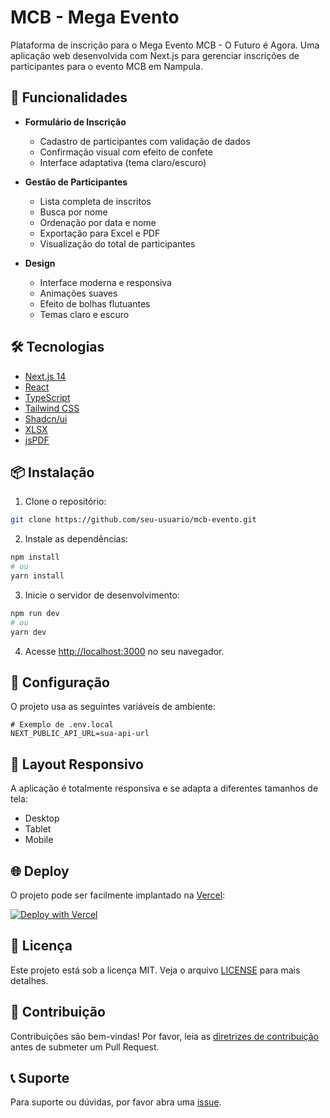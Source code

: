 # MCB - Mega Evento

Plataforma de inscrição para o Mega Evento MCB - O Futuro é Agora. Uma aplicação web desenvolvida com Next.js para gerenciar inscrições de participantes para o evento MCB em Nampula.

## 🚀 Funcionalidades

- **Formulário de Inscrição**

  - Cadastro de participantes com validação de dados
  - Confirmação visual com efeito de confete
  - Interface adaptativa (tema claro/escuro)

- **Gestão de Participantes**

  - Lista completa de inscritos
  - Busca por nome
  - Ordenação por data e nome
  - Exportação para Excel e PDF
  - Visualização do total de participantes

- **Design**
  - Interface moderna e responsiva
  - Animações suaves
  - Efeito de bolhas flutuantes
  - Temas claro e escuro

## 🛠️ Tecnologias

- [Next.js 14](https://nextjs.org/)
- [React](https://reactjs.org/)
- [TypeScript](https://www.typescriptlang.org/)
- [Tailwind CSS](https://tailwindcss.com/)
- [Shadcn/ui](https://ui.shadcn.com/)
- [XLSX](https://www.npmjs.com/package/xlsx)
- [jsPDF](https://www.npmjs.com/package/jspdf)

## 📦 Instalação

1. Clone o repositório:

```bash
git clone https://github.com/seu-usuario/mcb-evento.git
```

2. Instale as dependências:

```bash
npm install
# ou
yarn install
```

3. Inicie o servidor de desenvolvimento:

```bash
npm run dev
# ou
yarn dev
```

4. Acesse [http://localhost:3000](http://localhost:3000) no seu navegador.

## 🔧 Configuração

O projeto usa as seguintes variáveis de ambiente:

```env
# Exemplo de .env.local
NEXT_PUBLIC_API_URL=sua-api-url
```

## 📱 Layout Responsivo

A aplicação é totalmente responsiva e se adapta a diferentes tamanhos de tela:

- Desktop
- Tablet
- Mobile

## 🌐 Deploy

O projeto pode ser facilmente implantado na [Vercel](https://vercel.com):

[![Deploy with Vercel](https://vercel.com/button)](https://vercel.com/new/clone?repository-url=https://github.com/seu-usuario/mcb-evento)

## 📄 Licença

Este projeto está sob a licença MIT. Veja o arquivo [LICENSE](LICENSE) para mais detalhes.

## 👥 Contribuição

Contribuições são bem-vindas! Por favor, leia as [diretrizes de contribuição](CONTRIBUTING.md) antes de submeter um Pull Request.

## 📞 Suporte

Para suporte ou dúvidas, por favor abra uma [issue](https://github.com/seu-usuario/mcb-evento/issues).
